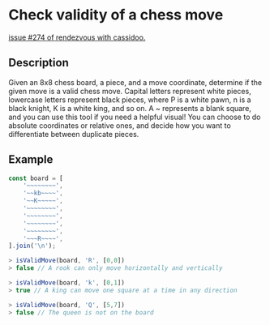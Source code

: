 # Check validity of a chess move

[issue #274 of rendezvous with cassidoo.](https://buttondown.email/cassidoo/archive/tension-is-who-you-think-you-should-be-relaxation/)

## Description

Given an 8x8 chess board, a piece, and a move coordinate, determine if the given move is a valid chess move. Capital letters represent white pieces, lowercase letters represent black pieces, where P is a white pawn, n is a black knight, K is a white king, and so on. A ~ represents a blank square, and you can use this tool if you need a helpful visual! You can choose to do absolute coordinates or relative ones, and decide how you want to differentiate between duplicate pieces.

## Example

```ts
const board = [
	'~~~~~~~~',
	'~~kb~~~~',
	'~~K~~~~~',
	'~~~~~~~~',
	'~~~~~~~~',
	'~~~~~~~~',
	'~~~~~~~~',
	'~~~R~~~~',
].join('\n');

> isValidMove(board, 'R', [0,0])
> false // A rook can only move horizontally and vertically

> isValidMove(board, 'k', [0,1])
> true // A king can move one square at a time in any direction

> isValidMove(board, 'Q', [5,7])
> false // The queen is not on the board
```
